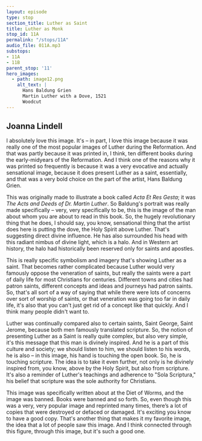 ```yaml
---
layout: episode
type: stop
section_title: Luther as Saint
title: Luther as Monk
stop_id: 11A
permalink: "/stops/11A"
audio_file: 011A.mp3
substops:
- 11A
- 11B
parent_stop: '11'
hero_images:
  - path: image12.png
    alt_text: |
      Hans Baldung Grien
      Martin Luther with a Dove, 1521
      Woodcut
---
```


## Joanna Lindell

I absolutely love this image. It's – in part, I love this image because it was really one of the most popular images of Luther during the Reformation. And that was partly because it was printed in, I think, ten different books during the early-midyears of the Reformation. And I think one of the reasons why it was printed so frequently is because it was a very evocative and actually sensational image, because it does present Luther as a saint, essentially, and that was a very bold choice on the part of the artist, Hans Baldung Grien.

This was originally made to illustrate a book called _Acta Et Res Gesta_; it was _The Acts and Deeds of Dr. Martin Luther_. So Baldung's portrait was really made specifically – very, very specifically to be, this is the image of the man about whom you are about to read in this book. So, the hugely revolutionary thing that he does, I should say, you know, sensational thing that the artist does here is putting the dove, the Holy Spirit above Luther. That's suggesting direct divine influence. He has also surrounded his head with this radiant nimbus of divine light, which is a halo. And in Western art history, the halo had historically been reserved only for saints and apostles.

This is really specific symbolism and imagery that's showing Luther as a saint. That becomes rather complicated because Luther would very famously oppose the veneration of saints, but really the saints were a part of daily life for most Christians for centuries. Different towns and cities had patron saints, different concepts and ideas and journeys had patron saints. So, that's all sort of a way of saying that while there were lots of concerns over sort of worship of saints, or that veneration was going too far in daily life, it's also that you can't just get rid of a concept like that quickly. And I think many people didn't want to.

Luther was continually compared also to certain saints, Saint George, Saint Jerome, because both men famously translated scripture. So, the notion of presenting Luther as a Saint is really quite complex, but also very simple, it's this message that this man is divinely inspired. And he is a part of this culture and society; we should listen to him, we should listen to his words, he is also – in this image, his hand is touching the open book. So, he is touching scripture. The idea is to take it even further, not only is he divinely inspired from, you know, above by the Holy Spirit, but also from scripture. It's also a reminder of Luther's teachings and adherence to "Sola Scriptura," his belief that scripture was the sole authority for Christians.

This image was specifically written about at the Diet of Worms, and the image was banned. Books were banned and so forth. So, even though this was a very, very popular image and reprinted many times, there’s a lot of copies that were destroyed or defaced or damaged. It's exciting you know to have a good copy. That's another thing that makes it my favorite image, the idea that a lot of people saw this image. And I think connected through this figure, through this image, but it's such a good one.
